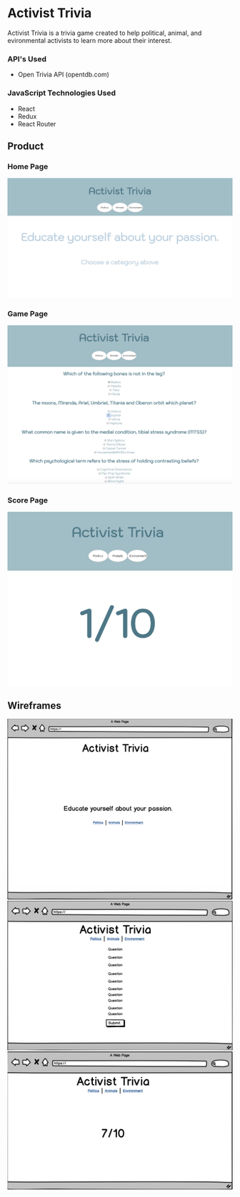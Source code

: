 # Activist Trivia

Activist Trivia is a trivia game created to help political, animal, and evironmental activists to learn more about their interest. 

### API's Used
* Open Trivia API (opentdb.com)

### JavaScript Technologies Used
* React
* Redux
* React Router

## Product
### Home Page
![alt text](https://github.com/hljacobs5/personal-project/blob/master/Screen%20Shot%202018-11-07%20at%2010.44.46%20AM.png)
### Game Page
![alt text](https://github.com/hljacobs5/personal-project/blob/master/Screen%20Shot%202018-11-07%20at%2010.45.25%20AM.png)
### Score Page
![alt text](https://github.com/hljacobs5/personal-project/blob/master/Screen%20Shot%202018-11-07%20at%2010.45.36%20AM.png)

## Wireframes
![alt text](https://github.com/hljacobs5/personal-project/blob/master/Screen%20Shot%202018-11-07%20at%2010.33.59%20AM.png)
![alt text](https://github.com/hljacobs5/personal-project/blob/master/Screen%20Shot%202018-11-07%20at%2010.22.19%20AM.png)
![alt text](https://github.com/hljacobs5/personal-project/blob/master/Screen%20Shot%202018-11-07%20at%2010.22.54%20AM.png)
